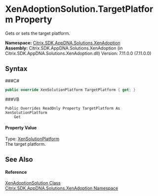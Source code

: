 # XenAdoptionSolution.TargetPlatform Property 
 

Gets or sets the target platform.

**Namespace:**&nbsp;<a href="N_Citrix_SDK_AppDNA_Solutions_XenAdoption">Citrix.SDK.AppDNA.Solutions.XenAdoption</a><br />**Assembly:**&nbsp;Citrix.SDK.AppDNA.Solutions.XenAdoption (in Citrix.SDK.AppDNA.Solutions.XenAdoption.dll) Version: 7.11.0.0 (7.11.0.0)

## Syntax

###C#
```csharp
public override XenSolutionPlatform TargetPlatform { get; }
```

###VB
```vbnet
Public Overrides ReadOnly Property TargetPlatform As XenSolutionPlatform
	Get
```


#### Property Value
Type: <a href="T_Citrix_SDK_AppDNA_Solutions_Xen_Common_XenSolutionPlatform">XenSolutionPlatform</a><br />The target platform.

## See Also


#### Reference
<a href="T_Citrix_SDK_AppDNA_Solutions_XenAdoption_XenAdoptionSolution">XenAdoptionSolution Class</a><br /><a href="N_Citrix_SDK_AppDNA_Solutions_XenAdoption">Citrix.SDK.AppDNA.Solutions.XenAdoption Namespace</a><br />
